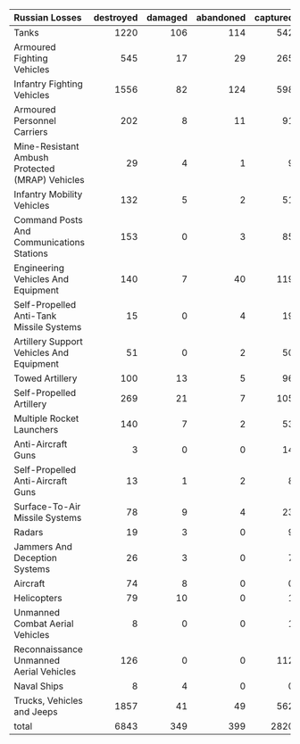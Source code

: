 | Russian Losses                                   |   destroyed |   damaged |   abandoned |   captured |   total |
|:-------------------------------------------------|------------:|----------:|------------:|-----------:|--------:|
| Tanks                                            |        1220 |       106 |         114 |        542 |    1982 |
| Armoured Fighting Vehicles                       |         545 |        17 |          29 |        265 |     856 |
| Infantry Fighting Vehicles                       |        1556 |        82 |         124 |        598 |    2360 |
| Armoured Personnel Carriers                      |         202 |         8 |          11 |         91 |     312 |
| Mine-Resistant Ambush Protected  (MRAP) Vehicles |          29 |         4 |           1 |          9 |      43 |
| Infantry Mobility Vehicles                       |         132 |         5 |           2 |         51 |     190 |
| Command Posts And Communications Stations        |         153 |         0 |           3 |         85 |     241 |
| Engineering Vehicles And Equipment               |         140 |         7 |          40 |        119 |     306 |
| Self-Propelled Anti-Tank Missile Systems         |          15 |         0 |           4 |         19 |      38 |
| Artillery Support Vehicles And Equipment         |          51 |         0 |           2 |         50 |     103 |
| Towed Artillery                                  |         100 |        13 |           5 |         96 |     214 |
| Self-Propelled Artillery                         |         269 |        21 |           7 |        105 |     402 |
| Multiple Rocket Launchers                        |         140 |         7 |           2 |         53 |     202 |
| Anti-Aircraft Guns                               |           3 |         0 |           0 |         14 |      17 |
| Self-Propelled Anti-Aircraft Guns                |          13 |         1 |           2 |          8 |      24 |
| Surface-To-Air Missile Systems                   |          78 |         9 |           4 |         23 |     114 |
| Radars                                           |          19 |         3 |           0 |          9 |      31 |
| Jammers And Deception Systems                    |          26 |         3 |           0 |          7 |      36 |
| Aircraft                                         |          74 |         8 |           0 |          0 |      82 |
| Helicopters                                      |          79 |        10 |           0 |          1 |      90 |
| Unmanned Combat Aerial Vehicles                  |           8 |         0 |           0 |          1 |       9 |
| Reconnaissance Unmanned Aerial Vehicles          |         126 |         0 |           0 |        112 |     238 |
| Naval Ships                                      |           8 |         4 |           0 |          0 |      12 |
| Trucks, Vehicles and Jeeps                       |        1857 |        41 |          49 |        562 |    2509 |
| total                                            |        6843 |       349 |         399 |       2820 |   10411 |